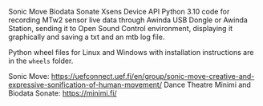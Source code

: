 Sonic Move Biodata Sonate Xsens Device API Python 3.10 code for recording MTw2 sensor live data through Awinda USB Dongle or Awinda Station, sending it to Open Sound Control environment, displaying it graphically and saving a txt and an mtb log file. 

Python wheel files for Linux and Windows with installation instructions are in the `wheels` folder.

Sonic Move: https://uefconnect.uef.fi/en/group/sonic-move-creative-and-expressive-sonification-of-human-movement/
Dance Theatre Minimi and Biodata Sonate: https://minimi.fi/
